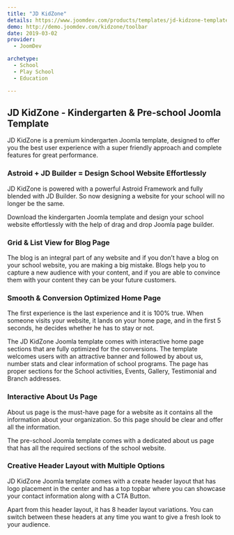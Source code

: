 ```yaml
---
title: "JD KidZone"
details: https://www.joomdev.com/products/templates/jd-kidzone-template
demo: http://demo.joomdev.com/kidzone/toolbar
date: 2019-03-02
provider:
  - JoomDev

archetype:
  - School
  - Play School
  - Education

---
```


## JD KidZone - Kindergarten & Pre-school Joomla Template
JD KidZone is a premium kindergarten Joomla template, designed to offer you the best user experience with a super friendly approach and complete features for great performance.

### Astroid + JD Builder = Design School Website Effortlessly

JD KidZone is powered with a powerful Astroid Framework and fully blended with JD Builder. So now designing a website for your school will no longer be the same.

Download the kindergarten Joomla template and design your school website effortlessly with the help of drag and drop Joomla page builder.


### Grid & List View for Blog Page

The blog is an integral part of any website and if you don’t have a blog on your school website, you are making a big mistake. Blogs help you to capture a new audience with your content, and if you are able to convince them with your content they can be your future customers.

### Smooth & Conversion Optimized Home Page

The first experience is the last experience and it is 100% true. When someone visits your website, it lands on your home page, and in the first 5 seconds, he decides whether he has to stay or not.

The JD KidZone Joomla template comes with interactive home page sections that are fully optimized for the conversions. The template welcomes users with an attractive banner and followed by about us, number stats and clear information of school programs. The page has proper sections for the School activities, Events, Gallery, Testimonial and Branch addresses.

### Interactive About Us Page

About us page is the must-have page for a website as it contains all the information about your organization. So this page should be clear and offer all the information.

The pre-school Joomla template comes with a dedicated about us page that has all the required sections of the school website.

### Creative Header Layout with Multiple Options

JD KidZone Joomla template comes with a create header layout that has logo placement in the center and has a top topbar where you can showcase your contact information along with a CTA Button.

Apart from this header layout, it has 8 header layout variations. You can switch between these headers at any time you want to give a fresh look to your audience.


